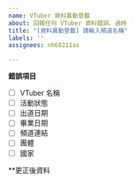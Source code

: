 ```yaml
---
name: VTuber 資料異動登載
about: 回報任何 VTuber 資料錯誤、過時
title: "[資料異動登載] 請輸入頻道名稱"
labels: ''
assignees: nh60211as

---
```


<!--
請注意：登載請求會公開顯示在 https://github.com/TaiwanVtuberData/TaiwanVTuberData.github.io/issues
-->

**錯誤項目**
<!--
* 請在有錯誤的項目打x，像這樣  - [x] VTuber 名稱
-->
 - [ ] VTuber 名稱
 - [ ] 活動狀態
 - [ ] 出道日期
 - [ ] 畢業日期
 - [ ] 頻道連結
 - [ ] 團體
 - [ ] 國家

**更正後資料
<!--
* 請條列更正後的資料
-->
